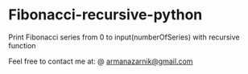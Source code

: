 # Fibonacci-recursive-python
Print Fibonacci series from 0 to input(numberOfSeries) with recursive function


Feel free to contact me at:
@ armanazarnik@gmail.com
